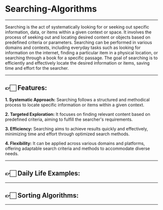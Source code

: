 # Searching-Algorithms
-----

Searching is the act of systematically looking for or seeking out specific information, data, or items within a given context or space. It involves the process of seeking out and locating desired content or objects based on predefined criteria or parameters.
Searching can be performed in various domains and contexts, including everyday tasks such as looking for information on the internet, finding a particular item in a physical location, or searching through a book for a specific passage. The goal of searching is to efficiently and effectively locate the desired information or items, saving time and effort for the searcher.

-----

## 👉🏻 Features:

**1. Systematic Approach:** Searching follows a structured and methodical process to locate specific information or items within a given context.

**2. Targeted Exploration:** It focuses on finding relevant content based on predefined criteria, aiming to fulfill the searcher's requirements.

**3. Efficiency:** Searching aims to achieve results quickly and effectively, minimizing time and effort through optimized search methods.

**4. Flexibility:** It can be applied across various domains and platforms, offering adaptable search criteria and methods to accommodate diverse needs.

-----

## 👉🏻 Daily Life Examples:



-----

## 👉🏻 Sorting Algorithms:



-----
